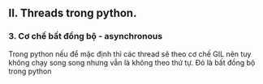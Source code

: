 ## II. Threads trong python.
### 3. Cơ chế bất đồng bộ - asynchronous
Trong python nếu để mặc định thì các thread sẽ theo cơ chế GIL nên tuy không chạy song song nhưng vẫn là không theo thứ tự. Đó là bất đồng bộ trong python